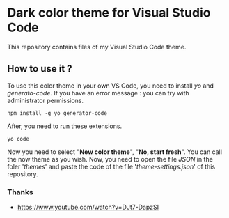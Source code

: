 # Dark color theme for Visual Studio Code
This repository contains files of my Visual Studio Code theme.

## How to use it ?
To use this color theme in your own VS Code, you need to install _yo_ and _generato-code_. If you have an error message : you can try with administrator permissions.
```
npm install -g yo generator-code
```

After, you need to run these extensions.
```
yo code
```
Now you need to select "**New color theme**", "**No, start fresh**". You can call the now theme as you wish.
Now, you need to open the file _JSON_ in the foler '_themes_' and paste the code of the file '_theme-settings.json_' of this repository.

### Thanks
 - https://www.youtube.com/watch?v=DJt7-DapzSI

